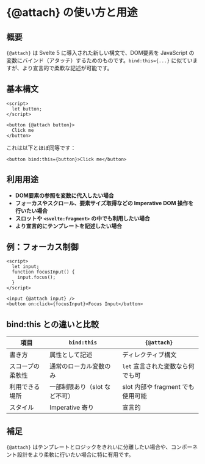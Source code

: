 # {@attach} の使い方と用途

## 概要

`{@attach}` は Svelte 5 に導入された新しい構文で、DOM要素を JavaScript の変数にバインド（アタッチ）するためのものです。`bind:this={...}` に似ていますが、より宣言的で柔軟な記述が可能です。

## 基本構文

```svelte
<script>
  let button;
</script>

<button {@attach button}>
  Click me
</button>
```

これは以下とほぼ同等です：

```svelte
<button bind:this={button}>Click me</button>
```

## 利用用途

- **DOM要素の参照を変数に代入したい場合**
- **フォーカスやスクロール、要素サイズ取得などの Imperative DOM 操作を行いたい場合**
- **スロットや `<svelte:fragment>` の中でも利用したい場合**
- **より宣言的にテンプレートを記述したい場合**

## 例：フォーカス制御

```svelte
<script>
  let input;
  function focusInput() {
    input.focus();
  }
</script>

<input {@attach input} />
<button on:click={focusInput}>Focus Input</button>
```

## bind:this との違いと比較

| 項目           | `bind:this`                       | `{@attach}`                          |
|----------------|----------------------------------|--------------------------------------|
| 書き方         | 属性として記述                   | ディレクティブ構文                  |
| スコープの柔軟性 | 通常のローカル変数のみ           | `let` 宣言された変数なら何でも可     |
| 利用できる場所 | 一部制限あり（slot など不可）   | slot 内部や fragment でも使用可能   |
| スタイル       | Imperative 寄り                  | 宣言的                               |

## 補足

`{@attach}` はテンプレートとロジックをきれいに分離したい場合や、コンポーネント設計をより柔軟に行いたい場合に特に有用です。